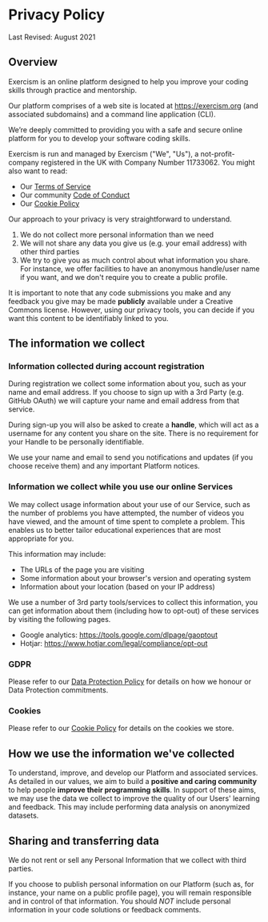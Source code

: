 # Privacy Policy

Last Revised: August 2021

## Overview

Exercism is an online platform designed to help you improve your coding skills through practice and mentorship.

Our platform comprises of a web site is located at https://exercism.org (and associated subdomains) and a command line application (CLI).

We’re deeply committed to providing you with a safe and secure online platform for you to develop your
software coding skills.

Exercism is run and managed by Exercism ("We", "Us"), a not-profit-company registered in the UK with Company Number 11733062. You might also want to read:

- Our [Terms of Service](/docs/using/legal/terms-of-service)
- Our community [Code of Conduct](/docs/using/legal/code-of-conduct)
- Our [Cookie Policy](/docs/using/legal/cookie-policy)

Our approach to your privacy is very straightforward to understand.

1. We do not collect more personal information than we need
2. We will not share any data you give us (e.g. your email address) with other third parties
3. We try to give you as much control about what information you share. For instance, we offer facilities to have an anonymous handle/user name if you want, and we don't require you to create a public profile.

It is important to note that any code submissions you make and any feedback you give may be made **publicly** available under a Creative Commons license. However, using our privacy tools, you can decide if you want this content to be identifiably linked to you.

## The information we collect

### Information collected during account registration

During registration we collect some information about you, such as your name and email address. If you
choose to sign up with a 3rd Party (e.g. GitHub OAuth) we will capture your name and email address from that service.

During sign-up you will also be asked to create a **handle**, which will act as a username for any content you share on the site. There is no requirement for your Handle to be personally identifiable.

We use your name and email to send you notifications and updates (if you choose receive them) and any important Platform notices.

### Information we collect while you use our online Services

We may collect usage information about your use of our Service, such as the number of problems you have attempted, the number of videos you have viewed, and the amount of time spent to complete a problem. This enables us to better tailor educational experiences that are most appropriate for you.

This information may include:

- The URLs of the page you are visiting
- Some information about your browser's version and operating system
- Information about your location (based on your IP address)

We use a number of 3rd party tools/services to collect this information, you can get information about them (including how to opt-out) of these services by visiting the following pages.

- Google analytics: https://tools.google.com/dlpage/gaoptout
- Hotjar: https://www.hotjar.com/legal/compliance/opt-out

### GDPR

Please refer to our [Data Protection Policy](/docs/using/legal/data-protection-policy) for details on how we honour or Data Protection commitments.

### Cookies

Please refer to our [Cookie Policy](/docs/using/legal/cookie-policy) for details on the cookies we store.

## How we use the information we've collected

To understand, improve, and develop our Platform and associated services. As detailed in our values, we aim to build a **positive and caring community** to help people **improve their programming skills**. In support of these aims, we may use the data we collect to improve the quality of our Users' learning and feedback. This may include performing data analysis on anonymized datasets.

## Sharing and transferring data

We do not rent or sell any Personal Information that we collect with third parties.

If you choose to publish personal information on our Platform (such as, for instance, your name on a public profile page), you will remain responsible and in control of that information. You should _NOT_ include personal information in your code solutions or feedback comments.
